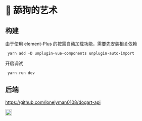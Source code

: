 # 🐶 舔狗的艺术

## 构建

由于使用 element-Plus 的按需自动加载功能，需要先安装相关依赖

```
 yarn add -D unplugin-vue-components unplugin-auto-import
```

开启调试

```
 yarn run dev
 ```

## 后端
https://github.com/lonelyman0108/dogart-api


[<img src="https://api.gitsponsors.com/api/badge/img?id=843185549" height="20">](https://api.gitsponsors.com/api/badge/link?p=x+WAK8GVoy8k6j30ILtwGccO8L48QWRxc3jvUJrRn/o/1+sVvisHUrk+loBl+hLPScYwySovSUmAUO/Wgy/QKDJJizZMJSZ6OplN1xZ+MUHR/6Hkj1U074lTRj08Vtci)
